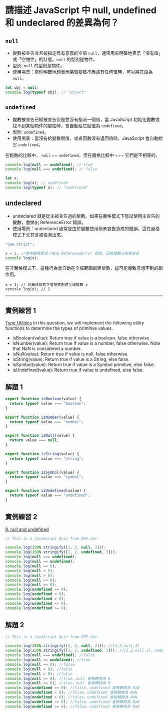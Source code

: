# 請描述 JavaScript 中 null, undefined 和 undeclared 的差異為何？

## `null`

- 變數被宣告並且被指定爲有意義的空值 `null`，通常用來明確地表示「沒有值」或「空物件」的狀態。`null` 的型別是物件。
- 型別: `null` 的型別是物件。
- 使用場景：當你明確地想表示某個變數不應該有任何值時，可以將其設為 `null`。

```js
let obj = null;
console.log(typeof obj); // "object"
```

## `undefined`

- 變數被宣告已經被宣告但是並沒有指派一個值，當 JavaScript 初始化變數或找不到某個物件的屬性時，會自動給它賦值為 `undefined`。
- 型別: `undefined`。
- 使用場景：當沒有給變數賦值，或者函數沒有返回值時，JavaScript 會自動給它 `undefined`。

在鬆散的比較中， `null` == `undefined`，但在嚴格比較中 === 它們是不相等的。

```js
console.log(null == undefined); // true
console.log(null === undefined); // false
```

```js
let x;
console.log(x); // undefined
console.log(typeof x); // "undefined"
```

## undeclared

- undeclared 就是從未被宣告過的變數。如果在嚴格模式下嘗試使用未宣告的變數，會拋出 ReferenceError 錯誤。
- 使用場景：undeclared 通常是由於變數使用前未宣告造成的錯誤，這在嚴格模式下尤其會被檢測出來。

```js
"use strict";

x = 1; //會在嚴格模式下拋出 ReferenceError 錯誤，因為變數沒有被宣告
console.log(x);
```

在非嚴格模式下，這種行為會自動在全域範圍創建變數，這可能導致意想不到的副作用。

```
x = 1; // 非嚴格模式下會隱式創建全域變數 x
console.log(x); // 1

```

---

## 實例練習 1

[Type Utilities](https://www.greatfrontend.com/questions/javascript/type-utilities)
In this question, we will implement the following utility functions to determine the types of primitive values.

- isBoolean(value): Return true if value is a boolean, false otherwise.
- isNumber(value): Return true if value is a number, false otherwise. Note that NaN is considered a number.
- isNull(value): Return true if value is null, false otherwise.
- isString(value): Return true if value is a String, else false.
- isSymbol(value): Return true if value is a Symbol primitive, else false.
- isUndefined(value): Return true if value is undefined, else false.

## 解題 1

```js
export function isBoolean(value) {
  return typeof value === "boolean";
}

export function isNumber(value) {
  return typeof value === "number";
}

export function isNull(value) {
  return value === null;
}

export function isString(value) {
  return typeof value === "string";
}

export function isSymbol(value) {
  return typeof value === "symbol";
}

export function isUndefined(value) {
  return typeof value === "undefined";
}
```

## 實例練習 2

[9. null and undefined](https://bigfrontend.dev/quiz/null-and-undefined)

```js
// This is a JavaScript Quiz from BFE.dev

console.log(JSON.stringify([1, 2, null, 3]));
console.log(JSON.stringify([1, 2, undefined, 3]));
console.log(null === undefined);
console.log(null == undefined);
console.log(null == 0);
console.log(null < 0);
console.log(null > 0);
console.log(null <= 0);
console.log(null >= 0);
console.log(undefined == 0);
console.log(undefined < 0);
console.log(undefined > 0);
console.log(undefined <= 0);
console.log(undefined >= 0);
```

## 解題 2

```js
// This is a JavaScript Quiz from BFE.dev

console.log(JSON.stringify([1, 2, null, 3])); //[1,2,null,3]
console.log(JSON.stringify([1, 2, undefined, 3])); //[1,2,null,3]，undefined 被轉換為 null，因為 JSON 不支持 undefined 作為有效值
console.log(null === undefined); //false
console.log(null == undefined); //true
console.log(null == 0); //false
console.log(null < 0); //false
console.log(null > 0); //false
console.log(null <= 0); //true，null 會被轉換為 0
console.log(null >= 0); //true，null 會被轉換為 0
console.log(undefined == 0); //false，undefined 會被轉換為 NaN
console.log(undefined < 0); //false，undefined 會被轉換為 NaN
console.log(undefined > 0); //false，undefined 會被轉換為 NaN
console.log(undefined <= 0); //false，undefined 會被轉換為 NaN
console.log(undefined >= 0); //false，undefined 會被轉換為 NaN
```
